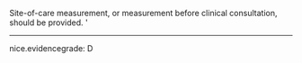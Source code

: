 Site-of-care measurement, or measurement before clinical consultation, should be provided.
'

---
 nice.evidencegrade: D
